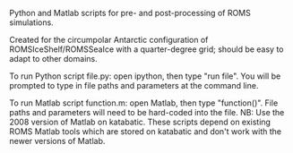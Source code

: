Python and Matlab scripts for pre- and post-processing of ROMS simulations.

Created for the circumpolar Antarctic configuration of ROMSIceShelf/ROMSSeaIce with a quarter-degree grid; should be easy to adapt to other domains.

To run Python script file.py: open ipython, then type "run file". You will be prompted to type in file paths and parameters at the command line.

To run Matlab script function.m: open Matlab, then type "function()". File paths and parameters will need to be hard-coded into the file. NB: Use the 2008 version of Matlab on katabatic. These scripts depend on existing ROMS Matlab tools which are stored on katabatic and don't work with the newer versions of Matlab.


